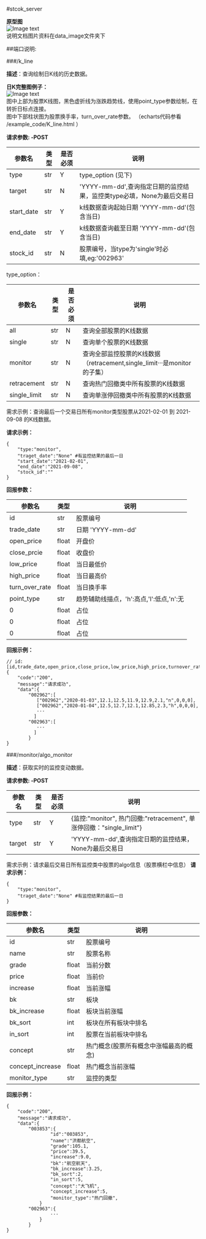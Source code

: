 #stcok_server  

**原型图**  
![Image text](https://github.com/robin-phoe/stock_server/blob/master/data_image/%E5%8E%9F%E5%9E%8B%E5%9B%BE(%E4%B8%BB%E9%A1%B5%E9%9D%A2).png)  
说明文档图片资料在data_image文件夹下  

##端口说明:

###/k_line

**描述**：查询绘制日K线的历史数据。  

**日K完整图例子：**  
![Image text](https://github.com/robin-phoe/stock_server/blob/master/data_image/%E6%97%A5k%E7%BA%BF%E5%AE%8C%E6%95%B4%E7%A4%BA%E4%BE%8B.png)  
图中上部为股票K线图，黑色虚折线为涨跌趋势线，使用point_type参数绘制，在转折日标点连接。  
图中下部柱状图为股票换手率，turn_over_rate参数。
（echarts代码参看 /example_code/K_line.html ）  

**请求参数: -POST**

|  参数名 | 类型 | 是否必须 | 说明 |
|  ----  | ----  | ---- | ---- |
| type  | str    |   Y  |type_option (见下)|
|target| str |   N |'YYYY-mm-dd',查询指定日期的监控结果，监控类type必填，None为最后交易日|
|start_date| str |   Y |k线数据查询起始日期 'YYYY-mm-dd'(包含当日)|
|end_date| str |   Y |k线数据查询截至日期 'YYYY-mm-dd'(包含当日)|
|stock_id| str |   N |股票编号，当type为'single'时必填,eg:'002963'|

type_option：

|  参数名 | 类型 | 是否必须 | 说明 |
|  ----  | ----  | ---- | ---- |
| all  | str    |   N  |查询全部股票的K线数据|
|single| str |   N |查询单个股票的K线数据|
| monitor  | str    |   N  |查询全部监控股票的K线数据（retracement,single_limit···是monitor 的子集）|
|retracement| str |   N |查询热门回撤类中所有股票的K线数据|
|single_limit| str |   N |查询单涨停回撤类中所有股票的K线数据|

需求示例：查询最后一个交易日所有monitor类型股票从2021-02-01 到 2021-09-08 的K线数据。

**请求示例：**

```
{  
    "type:"monitor",  
    "traget_date":"None" #有监控结果的最后一日  
    "start_date":"2021-02-01",
    "end_date":"2021-09-08",
    "stock_id":""
}
```

**回报参数：**  

|  参数名 | 类型 | 说明 |
|  ----  | ----  | ---- |
| id          | str    |股票编号|
| trade_date  | str    |日期 'YYYY-mm-dd'|
| open_price  | float    |开盘价|
| close_prcie | float    |收盘价|
| low_price   | float    |当日最低价|
| high_price  | float    |当日最高价|
| turn_over_rate | float |当日换手率|
| point_type  | str    |趋势辅助线描点，'h':高点,'l':低点,'n':无|
| 0  | float    |占位|
| 0  | float    |占位|
| 0  | float    |占位|

**回报示例：**

```
// id:[id,trade_date,open_price,close_price,low_price,high_price,turnover_rate,point_type,0,0,0]
{
    "code":"200",
    "message":"请求成功",
    "data":{  
        "002962":[
           ["002962","2020-01-03",12.1,12.5,11.9,12.9,2.1,"n",0,0,0],
           ["002962","2020-01-04",12.5,12.7,12.1,12.85,2.3,"h",0,0,0],
           ···
          ]
        "002963":[
           ···
          ]
        }
}
```

###/monitor/algo_monitor  

**描述**：获取实时的监控变动数据。  

**请求参数: -POST**

|  参数名 | 类型 | 是否必须 | 说明 |
|  ----  | ----  | ---- | ---- |
| type  | str    |   Y  |{监控:"monitor", 热门回撤:"retracement", 单涨停回撤："single_limit"}|
|target| str |   Y |'YYYY-mm-dd',查询指定日期的监控结果，None为最后交易日|

需求示例：请求最后交易日所有监控类中股票的algo信息（股票横栏中信息）
**请求示例：**

```
{  
    "type:"monitor",  
    "traget_date":"None" #有监控结果的最后一日  
}
```

**回报参数：**  

|  参数名 | 类型 | 说明 |
|  ----  | ----  | ---- |
| id          | str    |股票编号|
| name  | str    |股票名称|
| grade  | float    |当前分数|
| price | float    |当前价|
| increase   | float    |当前涨幅|
| bk  | str    |板块|
| bk_increase | float |板块当前涨幅|
| bk_sort  | int    |板块在所有板块中排名|
| in_sort  | int    |股票在当前板块中排名|
| concept  | str    |热门概念(股票所有概念中涨幅最高的概念)|
| concept_increase | float    |热门概念当前涨幅|
| monitor_type | str    |监控的类型|

**回报示例：**

```
{
    "code":"200",
    "message":"请求成功",
    "data":{  
        "003853":{
                "id":"003853",
                "name":"洪都航空",
                "grade":105.1,
                "price":39.5,
                "increase":9.0,
                "bk":"航空航天",
                "bk_increase":3.25,
                "bk_sort":2,
                "in_sort":5,
                "concept":"大飞机",
                "concept_increase":5,
                "monitor_type":"热门回撤",
            }
        "002963":{
                ···
            }
        }
}
```